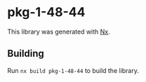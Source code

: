 # pkg-1-48-44

This library was generated with [Nx](https://nx.dev).

## Building

Run `nx build pkg-1-48-44` to build the library.
